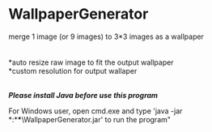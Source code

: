 # WallpaperGenerator
merge 1 image (or 9 images) to 3*3 images as a wallpaper<br><br></br>
*auto resize raw image to fit the output wallpaper<br>
*custom resolution for output wallaper</br></br>

***Please install Java before use this program***

For Windows user, open cmd.exe and type 'java -jar *:\***\***\WallpaperGenerator.jar' to run the program"
